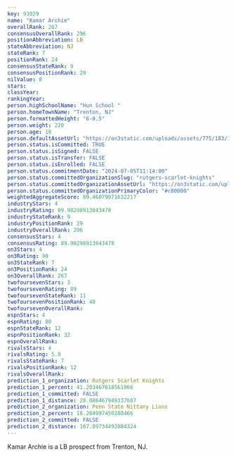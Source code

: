```yaml
---
key: 93029
name: "Kamar Archie"
overallRank: 267
consensusOverallRank: 296
positionAbbreviation: LB
stateAbbreviation: NJ
stateRank: 7
positionRank: 24
consensusStateRank: 9
consensusPositionRank: 29
nilValue: 0
stars: 
classYear: 
rankingYear: 
person.highSchoolName: "Hun School "
person.homeTownName: "Trenton, NJ"
person.formattedHeight: "6-0.5"
person.weight: 220
person.age: 18
person.defaultAssetUrl: "https://on3static.com/uploads/assets/775/183/183775.png"
person.status.isCommitted: TRUE
person.status.isSigned: FALSE
person.status.isTransfer: FALSE
person.status.isEnrolled: FALSE
person.status.commitmentDate: "2024-07-05T11:14:00"
person.status.committedOrganizationSlug: "rutgers-scarlet-knights"
person.status.committedOrganizationAssetUrl: "https://on3static.com/uploads/assets/161/150/150161.svg"
person.status.committedOrganizationPrimaryColor: "#c80000"
weightedAggregateScore: 89.46079071632217
industryStars: 4
industryRating: 89.90298913043478
industryStateRank: 9
industryPositionRank: 29
industryOverallRank: 296
consensusStars: 4
consensusRating: 89.90298913043478
on3Stars: 4
on3Rating: 90
on3StateRank: 7
on3PositionRank: 24
on3OverallRank: 267
twofoursevenStars: 3
twofoursevenRating: 89
twofoursevenStateRank: 11
twofoursevenPositionRank: 40
twofoursevenOverallRank: 
espnStars: 4
espnRating: 80
espnStateRank: 12
espnPositionRank: 32
espnOverallRank: 
rivalsStars: 4
rivalsRating: 5.8
rivalsStateRank: 7
rivalsPositionRank: 12
rivalsOverallRank: 
prediction_1_organization: Rutgers Scarlet Knights
prediction_1_percent: 41.203467618561966
prediction_1_committed: FALSE
prediction_1_distance: 28.086467949337607
prediction_2_organization: Penn State Nittany Lions
prediction_2_percent: 18.204997450280466
prediction_2_committed: FALSE
prediction_2_distance: 167.89734492084324
---
```

Kamar Archie is a LB prospect from Trenton, NJ.